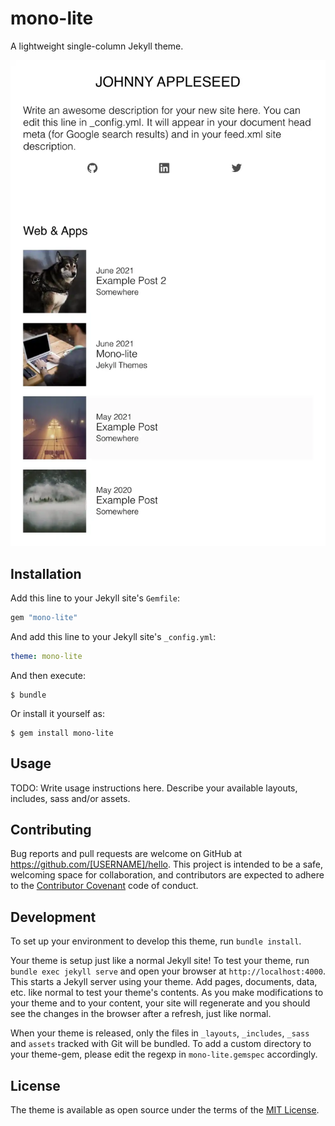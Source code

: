 # mono-lite

A lightweight single-column Jekyll theme.

![Screenshot](screenshot.webp)

## Installation

Add this line to your Jekyll site's `Gemfile`:

```ruby
gem "mono-lite"
```

And add this line to your Jekyll site's `_config.yml`:

```yaml
theme: mono-lite
```

And then execute:

    $ bundle

Or install it yourself as:

    $ gem install mono-lite

## Usage

TODO: Write usage instructions here. Describe your available layouts, includes, sass and/or assets.

## Contributing

Bug reports and pull requests are welcome on GitHub at https://github.com/[USERNAME]/hello. This project is intended to be a safe, welcoming space for collaboration, and contributors are expected to adhere to the [Contributor Covenant](http://contributor-covenant.org) code of conduct.

## Development

To set up your environment to develop this theme, run `bundle install`.

Your theme is setup just like a normal Jekyll site! To test your theme, run `bundle exec jekyll serve` and open your browser at `http://localhost:4000`. This starts a Jekyll server using your theme. Add pages, documents, data, etc. like normal to test your theme's contents. As you make modifications to your theme and to your content, your site will regenerate and you should see the changes in the browser after a refresh, just like normal.

When your theme is released, only the files in `_layouts`, `_includes`, `_sass` and `assets` tracked with Git will be bundled.
To add a custom directory to your theme-gem, please edit the regexp in `mono-lite.gemspec` accordingly.

## License

The theme is available as open source under the terms of the [MIT License](https://opensource.org/licenses/MIT).


